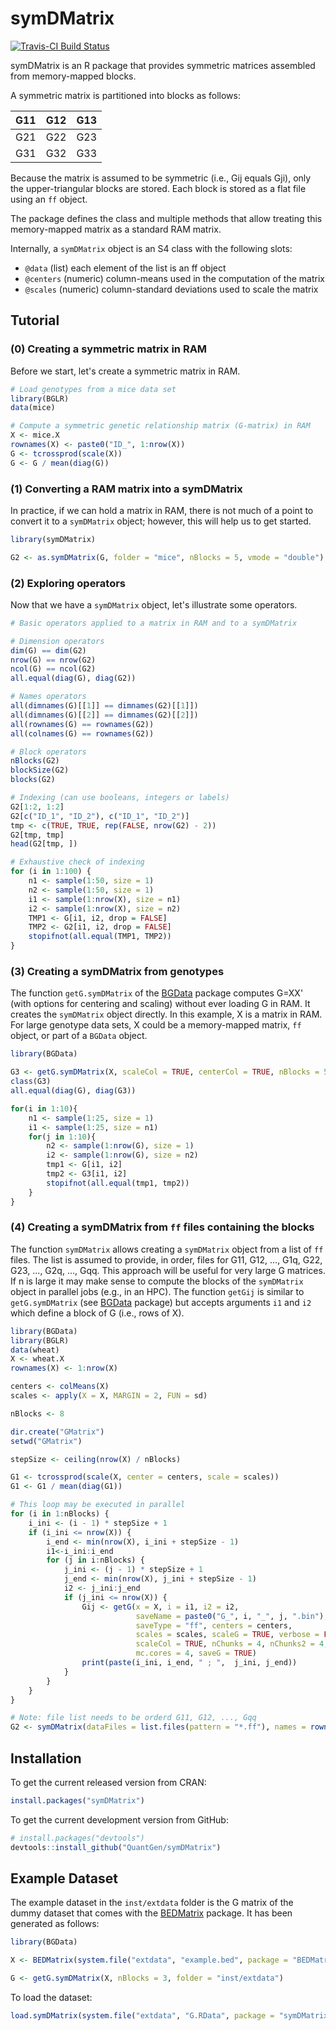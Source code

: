 symDMatrix
==========

[![Travis-CI Build Status](https://travis-ci.org/QuantGen/symDMatrix.svg?branch=master)](https://travis-ci.org/QuantGen/symDMatrix)

symDMatrix is an R package that provides symmetric matrices assembled from memory-mapped blocks.

A symmetric matrix is partitioned into blocks as follows:

| G11 | G12 | G13 |
|:---:|:---:|:---:|
| G21 | G22 | G23 |
| G31 | G32 | G33 |

Because the matrix is assumed to be symmetric (i.e., Gij equals Gji), only the upper-triangular blocks are stored. Each block is stored as a flat file using an `ff` object.

The package defines the class and multiple methods that allow treating this memory-mapped matrix as a standard RAM matrix.

Internally, a `symDMatrix` object is an S4 class with the following slots:

* `@data` (list) each element of the list is an ff object
* `@centers` (numeric) column-means used in the computation of the matrix
* `@scales` (numeric) column-standard deviations used to scale the matrix


Tutorial
--------

### (0) Creating a symmetric matrix in RAM

Before we start, let's create a symmetric matrix in RAM.

```R
# Load genotypes from a mice data set
library(BGLR)
data(mice)

# Compute a symmetric genetic relationship matrix (G-matrix) in RAM
X <- mice.X
rownames(X) <- paste0("ID_", 1:nrow(X))
G <- tcrossprod(scale(X))
G <- G / mean(diag(G))
```

### (1) Converting a RAM matrix into a symDMatrix

In practice, if we can hold a matrix in RAM, there is not much of a point to convert it to a `symDMatrix` object; however, this will help us to get started.

```R
library(symDMatrix)

G2 <- as.symDMatrix(G, folder = "mice", nBlocks = 5, vmode = "double") # can use `single` for lighter files
```

### (2) Exploring operators

Now that we have a `symDMatrix` object, let's illustrate some operators.

```R
# Basic operators applied to a matrix in RAM and to a symDMatrix

# Dimension operators
dim(G) == dim(G2)
nrow(G) == nrow(G2)
ncol(G) == ncol(G2)
all.equal(diag(G), diag(G2))

# Names operators
all(dimnames(G)[[1]] == dimnames(G2)[[1]])
all(dimnames(G)[[2]] == dimnames(G2)[[2]])
all(rownames(G) == rownames(G2))
all(colnames(G) == rownames(G2))

# Block operators
nBlocks(G2)
blockSize(G2)
blocks(G2)

# Indexing (can use booleans, integers or labels)
G2[1:2, 1:2]
G2[c("ID_1", "ID_2"), c("ID_1", "ID_2")]
tmp <- c(TRUE, TRUE, rep(FALSE, nrow(G2) - 2))
G2[tmp, tmp]
head(G2[tmp, ])

# Exhaustive check of indexing
for (i in 1:100) {
    n1 <- sample(1:50, size = 1)
    n2 <- sample(1:50, size = 1)
    i1 <- sample(1:nrow(X), size = n1)
    i2 <- sample(1:nrow(X), size = n2)
    TMP1 <- G[i1, i2, drop = FALSE]
    TMP2 <- G2[i1, i2, drop = FALSE]
    stopifnot(all.equal(TMP1, TMP2))
}

```

### (3) Creating a symDMatrix from genotypes

The function `getG.symDMatrix` of the [BGData](https://github.com/QuantGen/BGData) package computes G=XX' (with options for centering and scaling) without ever loading G in RAM. It creates the `symDMatrix` object directly. In this example, X is a matrix in RAM. For large genotype data sets, X could be a memory-mapped matrix, `ff` object, or part of a `BGData` object.

```R
library(BGData)

G3 <- getG.symDMatrix(X, scaleCol = TRUE, centerCol = TRUE, nBlocks = 5, folder = "tmp", vmode = "double")
class(G3)
all.equal(diag(G), diag(G3))

for(i in 1:10){
    n1 <- sample(1:25, size = 1)
    i1 <- sample(1:25, size = n1)
    for(j in 1:10){
        n2 <- sample(1:nrow(G), size = 1)
        i2 <- sample(1:nrow(G), size = n2)
        tmp1 <- G[i1, i2]
        tmp2 <- G3[i1, i2]
        stopifnot(all.equal(tmp1, tmp2))
    }
}
```

### (4) Creating a symDMatrix from `ff` files containing the blocks

The function `symDMatrix` allows creating a `symDMatrix` object from a list of `ff` files. The list is assumed to provide, in order, files for G11, G12, ..., G1q, G22, G23, ..., G2q, ..., Gqq. This approach will be useful for very large G matrices. If n is large it may make sense to compute the blocks of the `symDMatrix` object in parallel jobs (e.g., in an HPC). The function `getGij` is similar to `getG.symDMatrix` (see [BGData](https://github.com/QuantGen/BGData) package) but accepts arguments `i1` and `i2` which define a block of G (i.e., rows of X).

```R
library(BGData)
library(BGLR)
data(wheat)
X <- wheat.X
rownames(X) <- 1:nrow(X)

centers <- colMeans(X)
scales <- apply(X = X, MARGIN = 2, FUN = sd)

nBlocks <- 8

dir.create("GMatrix")
setwd("GMatrix")

stepSize <- ceiling(nrow(X) / nBlocks)

G1 <- tcrossprod(scale(X, center = centers, scale = scales))
G1 <- G1 / mean(diag(G1))

# This loop may be executed in parallel
for (i in 1:nBlocks) {
    i_ini <- (i - 1) * stepSize + 1
    if (i_ini <= nrow(X)) {
        i_end <- min(nrow(X), i_ini + stepSize - 1)
        i1<-i_ini:i_end
        for (j in i:nBlocks) {
            j_ini <- (j - 1) * stepSize + 1
            j_end <- min(nrow(X), j_ini + stepSize - 1)
            i2 <- j_ini:j_end
            if (j_ini <= nrow(X)) {
                Gij <- getG(x = X, i = i1, i2 = i2,
                            saveName = paste0("G_", i, "_", j, ".bin"),
                            saveType = "ff", centers = centers,
                            scales = scales, scaleG = TRUE, verbose = FALSE,
                            scaleCol = TRUE, nChunks = 4, nChunks2 = 4,
                            mc.cores = 4, saveG = TRUE)
                print(paste(i_ini, i_end, " ; ",  j_ini, j_end))
            }
        }
    }
}

# Note: file list needs to be orderd G11, G12, ..., Gqq
G2 <- symDMatrix(dataFiles = list.files(pattern = "*.ff"), names = rownames(X))
```


Installation
------------

To get the current released version from CRAN:

```r
install.packages("symDMatrix")
```

To get the current development version from GitHub:

```r
# install.packages("devtools")
devtools::install_github("QuantGen/symDMatrix")
```


Example Dataset
---------------

The example dataset in the `inst/extdata` folder is the G matrix of the dummy dataset that comes with the [BEDMatrix](https://cran.r-project.org/package=BEDMatrix) package. It has been generated as follows:

```R
library(BGData)

X <- BEDMatrix(system.file("extdata", "example.bed", package = "BEDMatrix"))

G <- getG.symDMatrix(X, nBlocks = 3, folder = "inst/extdata")
```

To load the dataset:

```R
load.symDMatrix(system.file("extdata", "G.RData", package = "symDMatrix")) # loads G
```
